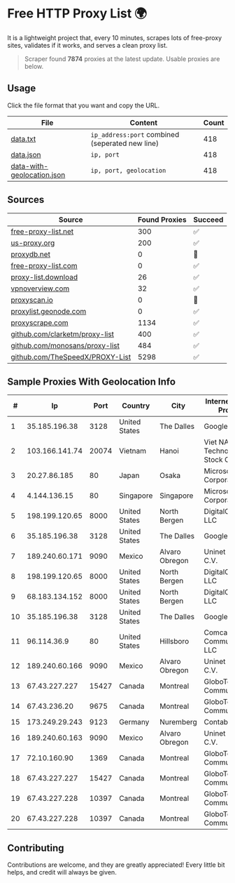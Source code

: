 
# Free HTTP Proxy List 🌍

It is a lightweight project that, every 10 minutes, scrapes lots of free-proxy sites, validates if it works, and serves a clean proxy list.


> Scraper found **7874** proxies at the latest update. Usable proxies are below.

## Usage

Click the file format that you want and copy the URL.


|File|Content|Count|
|----|-------|-----|
|[data.txt](https://raw.githubusercontent.com/themiralay/Proxy-List-World/master/data.txt)|`ip_address:port` combined (seperated new line)|418|
|[data.json](https://raw.githubusercontent.com/themiralay/Proxy-List-World/master/data.json)|`ip, port`|418|
|[data-with-geolocation.json](https://raw.githubusercontent.com/themiralay/Proxy-List-World/master/data-with-geolocation.json)|`ip, port, geolocation`|418|

## Sources

|Source|Found Proxies|Succeed|
|------|-------------|-------|
|[free-proxy-list.net](https://free-proxy-list.net)|300|✅|
|[us-proxy.org](https://www.us-proxy.org)|200|✅|
|[proxydb.net](http://proxydb.net)|0|🚫|
|[free-proxy-list.com](https://free-proxy-list.com/?page=&port=&type%5B%5D=http&type%5B%5D=https&up_time=0&search=Search)|0|✅|
|[proxy-list.download](https://www.proxy-list.download/HTTP)|26|✅|
|[vpnoverview.com](https://vpnoverview.com/privacy/anonymous-browsing/free-proxy-servers)|32|✅|
|[proxyscan.io](https://www.proxyscan.io)|0|🚫|
|[proxylist.geonode.com](https://proxylist.geonode.com/api/proxy-list?limit=300&page=1&sort_by=lastChecked&sort_type=desc&protocols=http,https)|0|✅|
|[proxyscrape.com](https://api.proxyscrape.com/v2/?request=displayproxies&protocol=http&timeout=10000&country=all&ssl=all&anonymity=all)|1134|✅|
|[github.com/clarketm/proxy-list](https://raw.githubusercontent.com/clarketm/proxy-list/master/proxy-list-raw.txt)|400|✅|
|[github.com/monosans/proxy-list](https://raw.githubusercontent.com/monosans/proxy-list/main/proxies/http.txt)|484|✅|
|[github.com/TheSpeedX/PROXY-List](https://raw.githubusercontent.com/TheSpeedX/PROXY-List/master/http.txt)|5298|✅|


## Sample Proxies With Geolocation Info

|#|Ip|Port|Country|City|Internet Service Provider|
|-|--|----|-------|----|-------------------------|
|1|35.185.196.38|3128|United States|The Dalles|Google LLC|
|2|103.166.141.74|20074|Vietnam|Hanoi|Viet NAM Cloud Technology Joint Stock Company|
|3|20.27.86.185|80|Japan|Osaka|Microsoft Corporation|
|4|4.144.136.15|80|Singapore|Singapore|Microsoft Corporation|
|5|198.199.120.65|8000|United States|North Bergen|DigitalOcean, LLC|
|6|35.185.196.38|3128|United States|The Dalles|Google LLC|
|7|189.240.60.171|9090|Mexico|Alvaro Obregon|Uninet S.A. de C.V.|
|8|198.199.120.65|8000|United States|North Bergen|DigitalOcean, LLC|
|9|68.183.134.152|8000|United States|North Bergen|DigitalOcean, LLC|
|10|35.185.196.38|3128|United States|The Dalles|Google LLC|
|11|96.114.36.9|80|United States|Hillsboro|Comcast Cable Communications, LLC|
|12|189.240.60.166|9090|Mexico|Alvaro Obregon|Uninet S.A. de C.V.|
|13|67.43.227.227|15427|Canada|Montreal|GloboTech Communications|
|14|67.43.236.20|9675|Canada|Montreal|GloboTech Communications|
|15|173.249.29.243|9123|Germany|Nuremberg|Contabo GmbH|
|16|189.240.60.163|9090|Mexico|Alvaro Obregon|Uninet S.A. de C.V.|
|17|72.10.160.90|1369|Canada|Montreal|GloboTech Communications|
|18|67.43.227.227|15427|Canada|Montreal|GloboTech Communications|
|19|67.43.227.228|10397|Canada|Montreal|GloboTech Communications|
|20|67.43.227.228|10397|Canada|Montreal|GloboTech Communications|



## Contributing

Contributions are welcome, and they are greatly appreciated! Every
little bit helps, and credit will always be given.

